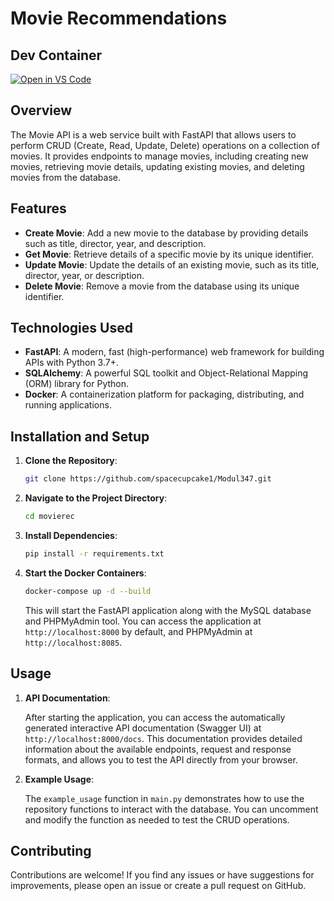 # Movie Recommendations

## Dev Container

[![Open in VS Code](https://img.shields.io/badge/Open_in_VS_Code-007ACC?logo=visual-studio-code)](https://github.com/spacecupcake1/Modul347.git)
## Overview

The Movie API is a web service built with FastAPI that allows users to perform CRUD (Create, Read, Update, Delete) operations on a collection of movies. It provides endpoints to manage movies, including creating new movies, retrieving movie details, updating existing movies, and deleting movies from the database.

## Features

- **Create Movie**: Add a new movie to the database by providing details such as title, director, year, and description.
- **Get Movie**: Retrieve details of a specific movie by its unique identifier.
- **Update Movie**: Update the details of an existing movie, such as its title, director, year, or description.
- **Delete Movie**: Remove a movie from the database using its unique identifier.

## Technologies Used

- **FastAPI**: A modern, fast (high-performance) web framework for building APIs with Python 3.7+.
- **SQLAlchemy**: A powerful SQL toolkit and Object-Relational Mapping (ORM) library for Python.
- **Docker**: A containerization platform for packaging, distributing, and running applications.

## Installation and Setup

1. **Clone the Repository**:

    ```bash
    git clone https://github.com/spacecupcake1/Modul347.git
    ```

2. **Navigate to the Project Directory**:

    ```bash
    cd movierec
    ```

3. **Install Dependencies**:

    ```bash
    pip install -r requirements.txt
    ```

4. **Start the Docker Containers**:

    ```bash
    docker-compose up -d --build
    ```

    This will start the FastAPI application along with the MySQL database and PHPMyAdmin tool. You can access the application at `http://localhost:8000` by default, and PHPMyAdmin at `http://localhost:8085`.

## Usage

1. **API Documentation**:

    After starting the application, you can access the automatically generated interactive API documentation (Swagger UI) at `http://localhost:8000/docs`. This documentation provides detailed information about the available endpoints, request and response formats, and allows you to test the API directly from your browser.

2. **Example Usage**:

    The `example_usage` function in `main.py` demonstrates how to use the repository functions to interact with the database. You can uncomment and modify the function as needed to test the CRUD operations.

## Contributing

Contributions are welcome! If you find any issues or have suggestions for improvements, please open an issue or create a pull request on GitHub.